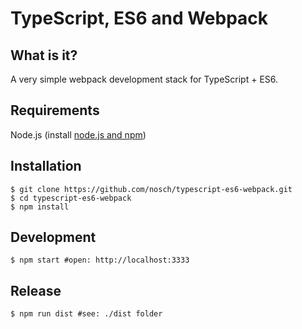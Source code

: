 # TypeScript, ES6 and Webpack

## What is it?

A very simple webpack development stack for TypeScript + ES6.

## Requirements

Node.js (install [node.js and npm](http://nodejs.org/download/ "Download node.js"))

## Installation

    $ git clone https://github.com/nosch/typescript-es6-webpack.git
    $ cd typescript-es6-webpack
    $ npm install

## Development

    $ npm start #open: http://localhost:3333

## Release

    $ npm run dist #see: ./dist folder
